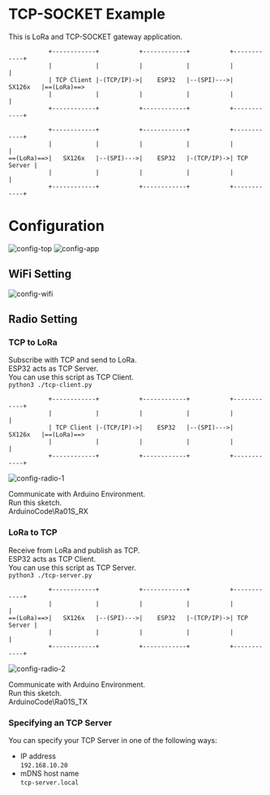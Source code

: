 # TCP-SOCKET Example   
This is LoRa and TCP-SOCKET gateway application.   
```
           +------------+           +------------+           +------------+
           |            |           |            |           |            |
           | TCP Client |-(TCP/IP)->|    ESP32   |--(SPI)--->|   SX126x   |==(LoRa)==>
           |            |           |            |           |            |
           +------------+           +------------+           +------------+

           +------------+           +------------+           +------------+
           |            |           |            |           |            |
==(LoRa)==>|   SX126x   |--(SPI)--->|    ESP32   |-(TCP/IP)->| TCP Server |
           |            |           |            |           |            |
           +------------+           +------------+           +------------+
```



# Configuration
![config-top](https://github.com/user-attachments/assets/519b466f-3884-4d02-bcc0-aef6568d7b45)
![config-app](https://github.com/user-attachments/assets/9af9ab0a-2f30-409c-a1fe-0503b8a3b12e)

## WiFi Setting

![config-wifi](https://github.com/user-attachments/assets/b2698dc6-ad2e-4fc5-84a4-897a2bcaa389)

## Radio Setting

### TCP to LoRa
Subscribe with TCP and send to LoRa.   
ESP32 acts as TCP Server.   
You can use this script as TCP Client.   
```python3 ./tcp-client.py```

```
           +------------+           +------------+           +------------+
           |            |           |            |           |            |
           | TCP Client |-(TCP/IP)->|    ESP32   |--(SPI)--->|   SX126x   |==(LoRa)==>
           |            |           |            |           |            |
           +------------+           +------------+           +------------+
```

![config-radio-1](https://github.com/user-attachments/assets/ecb584a7-bd22-4312-884f-0b6b2bfe4a38)

Communicate with Arduino Environment.   
Run this sketch.   
ArduinoCode\Ra01S_RX   


### LoRa to TCP
Receive from LoRa and publish as TCP.   
ESP32 acts as TCP Client.   
You can use this script as TCP Server.   
```python3 ./tcp-server.py```

```
           +------------+           +------------+           +------------+
           |            |           |            |           |            |
==(LoRa)==>|   SX126x   |--(SPI)--->|    ESP32   |-(TCP/IP)->| TCP Server |
           |            |           |            |           |            |
           +------------+           +------------+           +------------+
```

![config-radio-2](https://github.com/user-attachments/assets/346a2f00-bec1-49b7-9b9c-654d67befd64)

Communicate with Arduino Environment.   
Run this sketch.   
ArduinoCode\Ra01S_TX   


### Specifying an TCP Server   
You can specify your TCP Server in one of the following ways:   
- IP address   
 ```192.168.10.20```   
- mDNS host name   
 ```tcp-server.local```   


